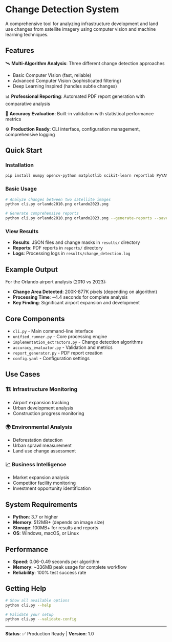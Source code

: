 # Change Detection System

A comprehensive tool for analyzing infrastructure development and land use changes from satellite imagery using computer vision and machine learning techniques.

## Features

🛰️ **Multi-Algorithm Analysis**: Three different change detection approaches
- Basic Computer Vision (fast, reliable)
- Advanced Computer Vision (sophisticated filtering)  
- Deep Learning Inspired (handles subtle changes)

📊 **Professional Reporting**: Automated PDF report generation with comparative analysis

🎯 **Accuracy Evaluation**: Built-in validation with statistical performance metrics

⚙️ **Production Ready**: CLI interface, configuration management, comprehensive logging

## Quick Start

### Installation
```bash
pip install numpy opencv-python matplotlib scikit-learn reportlab PyYAML
```

### Basic Usage
```bash
# Analyze changes between two satellite images
python cli.py orlando2010.png orlando2023.png

# Generate comprehensive reports
python cli.py orlando2010.png orlando2023.png --generate-reports --save
```

### View Results
- **Results**: JSON files and change masks in `results/` directory
- **Reports**: PDF reports in `reports/` directory
- **Logs**: Processing logs in `results/change_detection.log`

## Example Output

For the Orlando airport analysis (2010 vs 2023):
- **Change Area Detected**: 200K-877K pixels (depending on algorithm)
- **Processing Time**: ~4.4 seconds for complete analysis
- **Key Finding**: Significant airport expansion and development

## Core Components

- `cli.py` - Main command-line interface
- `unified_runner.py` - Core processing engine
- `implementation_extractors.py` - Change detection algorithms
- `accuracy_evaluator.py` - Validation and metrics
- `report_generator.py` - PDF report creation
- `config.yaml` - Configuration settings

## Use Cases

### 🏗️ Infrastructure Monitoring
- Airport expansion tracking
- Urban development analysis
- Construction progress monitoring

### 🌍 Environmental Analysis
- Deforestation detection
- Urban sprawl measurement
- Land use change assessment

### 📈 Business Intelligence
- Market expansion analysis
- Competitor facility monitoring
- Investment opportunity identification

## System Requirements

- **Python**: 3.7 or higher
- **Memory**: 512MB+ (depends on image size)
- **Storage**: 100MB+ for results and reports
- **OS**: Windows, macOS, or Linux

## Performance

- **Speed**: 0.06-0.49 seconds per algorithm
- **Memory**: ~336MB peak usage for complete workflow
- **Reliability**: 100% test success rate

## Getting Help

```bash
# Show all available options
python cli.py --help

# Validate your setup
python cli.py --validate-config
```

---

**Status**: ✅ Production Ready | **Version**: 1.0